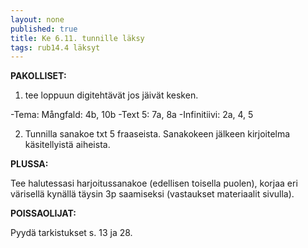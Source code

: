 ```yaml
---
layout: none
published: true
title: Ke 6.11. tunnille läksy
tags: rub14.4 läksyt
---
```

**PAKOLLISET:**

1. tee loppuun digitehtävät jos jäivät kesken. 

-Tema: Mångfald: 4b, 10b
-Text 5: 7a, 8a
-Infinitiivi: 2a, 4, 5

2. Tunnilla sanakoe txt 5 fraaseista. Sanakokeen jälkeen kirjoitelma käsitellyistä aiheista.

**PLUSSA:**

Tee halutessasi harjoitussanakoe (edellisen toisella puolen), korjaa eri värisellä kynällä täysin 3p saamiseksi (vastaukset materiaalit sivulla).

**POISSAOLIJAT:**

Pyydä tarkistukset s. 13 ja 28.


